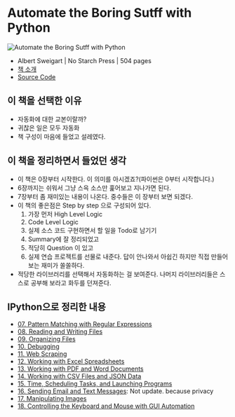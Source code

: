# Automate the Boring Sutff with Python

![Automate the Boring Sutff with Python](http://ecx.images-amazon.com/images/I/51opdSMPVJL.jpg)
- Albert Sweigart | No Starch Press | 504 pages
- [책 소개](https://automatetheboringstuff.com/)
- [Source Code](http://www.nostarch.com/download/Automate_the_Boring_Stuff_onlinematerials.zip)

## 이 책을 선택한 이유

- 자동화에 대한 교본이랄까?
- 귀찮은 일은 모두 자동화
- 책 구성이 마음에 들었고 설레였다.

## 이 책을 정리하면서 들었던 생각

- 이 책은 0장부터 시작한다. 이 의미를 아시겠죠?(파이썬은 0부터 시작합니다.)
- 6장까지는 쉬워서 그냥 스윽 소스만 훑어보고 지나가면 된다.
- 7장부터 좀 재미있는 내용이 나온다. 중수들은 이 장부터 보면 되겠다.
- 이 책의 좋은점은 Step by step 으로 구성되어 있다.
  1. 가장 먼저 High Level Logic
  2. Code Level Logic
  3. 실제 소스 코드 구현하면서 할 일을 Todo로 남기기
  4. Summary에 잘 정리되었고
  5. 적당히 Question 이 있고
  6. 실제 연습 프로젝트를 선물로 내준다. 답이 안나와서 아쉽긴 하지만 직접 만들어보는 재미가 쏠쏠하다. 
- 적당한 라이브러리를 선택해서 자동화하는 걸 보여준다. 나머지 라이브러리들은 스스로 공부해 보라고 화두를 던져준다.

## IPython으로 정리한 내용

- [07. Pattern Matching with Regular Expressions](http://nbviewer.ipython.org/github/re4lfl0w/ipython/blob/master/books/Automate_the_Boring_Sutff_with_Python/ch07.ipynb)
- [08. Reading and Writing Files](http://nbviewer.ipython.org/github/re4lfl0w/ipython/blob/master/books/Automate_the_Boring_Sutff_with_Python/ch08.ipynb)
- [09. Organizing Files](http://nbviewer.ipython.org/github/re4lfl0w/ipython/blob/master/books/Automate_the_Boring_Sutff_with_Python/ch09.ipynb)
- [10. Debugging](http://nbviewer.ipython.org/github/re4lfl0w/ipython/blob/master/books/Automate_the_Boring_Sutff_with_Python/ch10.ipynb)
- [11. Web Scraping](http://nbviewer.ipython.org/github/re4lfl0w/ipython/blob/master/books/Automate_the_Boring_Sutff_with_Python/ch11.ipynb)
- [12. Working with Excel Spreadsheets](http://nbviewer.ipython.org/github/re4lfl0w/ipython/blob/master/books/Automate_the_Boring_Sutff_with_Python/ch12.ipynb)
- [13. Working with PDF and Word Documents](http://nbviewer.ipython.org/github/re4lfl0w/ipython/blob/master/books/Automate_the_Boring_Sutff_with_Python/ch13.ipynb)
- [14. Working with CSV Files and JSON Data](http://nbviewer.ipython.org/github/re4lfl0w/ipython/blob/master/books/Automate_the_Boring_Sutff_with_Python/ch14.ipynb)
- [15. Time, Scheduling Tasks, and Launching Programs](http://nbviewer.ipython.org/github/re4lfl0w/ipython/blob/master/books/Automate_the_Boring_Sutff_with_Python/ch15.ipynb)
- [16. Sending Email and Text Messages](http://nbviewer.ipython.org/github/re4lfl0w/ipython/blob/master/books/Automate_the_Boring_Sutff_with_Python/ch16.ipynb): Not update. because privacy
- [17. Manipulating Images](http://nbviewer.ipython.org/github/re4lfl0w/ipython/blob/master/books/Automate_the_Boring_Sutff_with_Python/ch17.ipynb)
- [18. Controlling the Keyboard and Mouse with GUI Automation](http://nbviewer.ipython.org/github/re4lfl0w/ipython/blob/master/books/Automate_the_Boring_Sutff_with_Python/ch18.ipynb)